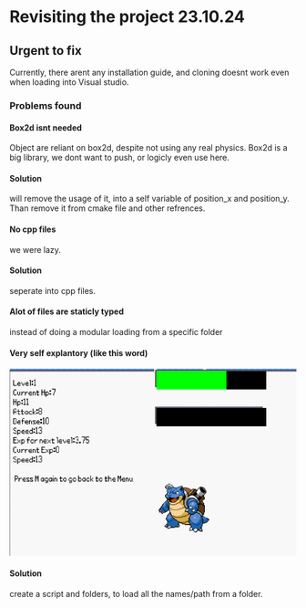 

# Revisiting the project 23.10.24

## Urgent to fix

Currently, there arent any installation guide, and cloning doesnt work even when loading into Visual studio.

### Problems found


#### Box2d isnt needed
Object are reliant on box2d, despite not using any real physics. 
Box2d is a big library, we dont want to push, or logicly even use here.

#### Solution

will remove the usage of it, into a self variable of position_x and position_y.
Than remove it from cmake file and other refrences.

#### No cpp files
we were lazy.

#### Solution
seperate into cpp files.

#### Alot of files are staticly typed
instead of doing a modular loading from a specific folder

#### Very self explantory (like this word)
![Exampleui](exampleui.png)

#### Solution
create a script and folders, to load all the names/path from a folder.
